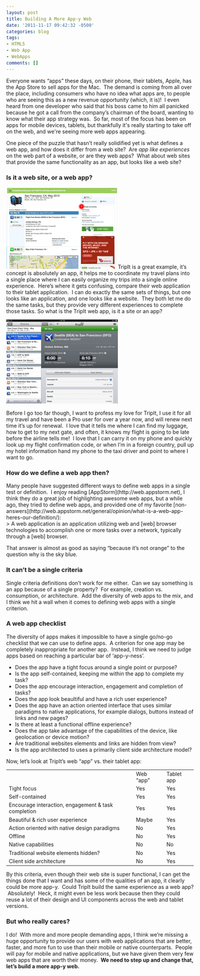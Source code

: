 ```yaml
---
layout: post
title: Building A More App-y Web
date: '2011-11-17 09:42:32 -0500'
categories: blog
tags:
- HTML5
- Web App
- WebApps
comments: []
---
```

Everyone wants “apps” these days, on their phone, their tablets, Apple, has the App Store to sell apps for the Mac.  The demand is coming from all over the place, including consumers who have no idea what apps are, to people who are seeing this as a new revenue opportunity (which, it is)!  I even heard from one developer who said that his boss came to him all panicked because he got a call from the company’s chairman of the board, wanting to know what their app strategy was.  So far, most of the focus has been on apps for mobile devices, tablets, but thankfully it's really starting to take off on the web, and we're seeing more web apps appearing.

One piece of the puzzle that hasn’t really solidified yet is what defines a web app, and how does it differ from a web site?  Are _app like experiences_ on the web part of a website, or are they web apps?  What about web sites that provide the same functionality as an app, but looks like a web site?

### Is it a web site, or a web app?

[![](/assets/tripit_web-300x219.png "tripit_web")](/assets/tripit_web.png)TripIt is a great example, it’s concept is absolutely an app, it helps me to coordinate my travel plans into a single place where I can easily organize my trips into a single online experience.  Here’s where it gets confusing, compare their web application to their tablet application.  I can do exactly the same sets of things, but one looks like an application, and one looks like a website.  They both let me do the same tasks, but they provide very different experiences to complete those tasks. So what is the TripIt web app, is it a site or an app?

[![](/assets/tripit_ipad2-300x225.png "tripit_ipad2")](/assets/tripit_ipad2.png)

<div class="well">Before I go too far though, I want to profess my love for TripIt, I use it for all my travel and have been a Pro user for over a year now, and will renew next time it’s up for renewal.  I love that it tells me where I can find my luggage, how to get to my next gate, and often, it knows my flight is going to be late before the airline tells me!  I love that I can carry it on my phone and quickly look up my flight confirmation code, or when I’m in a foreign country, pull up my hotel information hand my phone to the taxi driver and point to where I want to go.</div>

### How do we define a web app then?

<div>Many people have suggested different ways to define web apps in a single test or definition.  I enjoy reading [AppStorm](http://web.appstorm.net), I think they do a great job of highlighting awesome web apps, but a while ago, they tried to define web apps, and provided one of my favorite [non-answers](http://web.appstorm.net/general/opinion/what-is-a-web-app-heres-our-definition/):</div>
> A web application is an application utilizing web and [web] browser technologies to accomplish one or more tasks over a network, typically through a [web] browser.

That answer is almost as good as saying “because it’s not orange” to the question why is the sky blue.

### It can’t be a single criteria

Single criteria definitions don’t work for me either.  Can we say something is an app because of a single property?  For example, creation vs. consumption, or architecture.  Add the diversity of web apps to the mix, and I think we hit a wall when it comes to defining web apps with a single criterion.

### A web app checklist

The diversity of apps makes it impossible to have a single go/no-go checklist that we can use to define apps.  A criterion for one app may be completely inappropriate for another app.  Instead, I think we need to judge apps based on reaching a particular bar of ‘app-y-ness’.

*   Does the app have a tight focus around a single point or purpose?
*   Is the app self-contained, keeping me within the app to complete my task?
*   Does the app encourage interaction, engagement and completion of tasks?
*   Does the app look beaultiful and have a rich user experience?
*   Does the app have an action oriented interface that uses similar paradigms to native applications, for example dialogs, buttons instead of links and new pages?
*   Is there at least a functional offline experience?
*   Does the app take advantage of the capabilities of the device, like geolocation or device motion?
*   Are traditional websites elements and links are hidden from view?
*   Is the app architected to uses a primarily client side architecture model?

Now, let’s look at TripIt’s web “app” vs. their tablet app:

<table class="table">
<colgroup>
<col />
<col />
<col /></colgroup>
<tbody>
<tr>
<td></td>
<td>Web “app”</td>
<td>Tablet app</td>
</tr>
<tr>
<td>Tight focus</td>
<td>Yes</td>
<td>Yes</td>
</tr>
<tr>
<td>Self-contained</td>
<td>Yes</td>
<td>Yes</td>
</tr>
<tr>
<td>Encourage interaction, engagement &amp; task completion</td>
<td>Yes</td>
<td>Yes</td>
</tr>
<tr>
<td>Beautiful &amp; rich user experience</td>
<td>Maybe</td>
<td>Yes</td>
</tr>
<tr>
<td>Action oriented with native design paradigms</td>
<td>No</td>
<td>Yes</td>
</tr>
<tr>
<td>Offline</td>
<td>No</td>
<td>Yes</td>
</tr>
<tr>
<td>Native capabilities</td>
<td>No</td>
<td>No</td>
</tr>
<tr>
<td>Traditional website elements hidden?</td>
<td>No</td>
<td>Yes</td>
</tr>
<tr>
<td>Client side architecture</td>
<td>No</td>
<td>Yes</td>
</tr>
</tbody>
</table>

By this criteria, even though their web site is super functional, I can get the things done that I want and has some of the qualities of an app, it clearly could be more app-y.  Could TripIt build the same experience as a web app?  Absolutely!  Heck, it might even be less work because then they could reuse a lot of their design and UI components across the web and tablet versions.

### But who really cares?

I do!  With more and more people demanding apps, I think we’re missing a huge opportunity to provide our users with web applications that are better, faster, and more fun to use than their mobile or native counterparts.  People will pay for mobile and native applications, but we have given them very few web apps that are worth their money.  **We need to step up and change that, let’s build a more app-y web.**